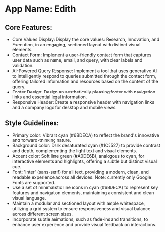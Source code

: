 # **App Name**: Edith

## Core Features:

- Core Values Display: Display the core values: Research, Innovation, and Execution, in an engaging, sectioned layout with distinct visual elements.
- Contact Form: Implement a user-friendly contact form that captures user data such as name, email, and query, with clear labels and validation.
- AI-Powered Query Response: Implement a tool that uses generative AI to intelligently respond to queries submitted through the contact form, offering tailored information and resources based on the content of the query.
- Footer Design: Design an aesthetically pleasing footer with navigation links and essential legal information.
- Responsive Header: Create a responsive header with navigation links and a company logo for desktop and mobile views.

## Style Guidelines:

- Primary color: Vibrant cyan (#6BDECA) to reflect the brand's innovative and forward-thinking nature.
- Background color: Dark desaturated cyan (#1C2527) to provide contrast and depth, complementing the light text and visual elements.
- Accent color: Soft lime green (#A0DE6B), analogous to cyan, for interactive elements and highlights, offering a subtle but distinct visual cue.
- Font: 'Inter' (sans-serif) for all text, providing a modern, clean, and readable experience across all devices. Note: currently only Google Fonts are supported.
- Use a set of minimalistic line icons in cyan (#6BDECA) to represent key features and navigation elements, maintaining a consistent and clean visual language.
- Maintain a modular and sectioned layout with ample whitespace, utilizing a grid system to ensure responsiveness and visual balance across different screen sizes.
- Incorporate subtle animations, such as fade-ins and transitions, to enhance user experience and provide visual feedback on interactions.